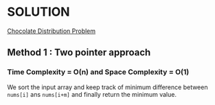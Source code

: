 # SOLUTION

[Chocolate Distribution Problem](https://leetcode.com/problems/Chocolate-distribution-problem/)

## Method 1 : Two pointer approach

### Time Complexity = O(n) and Space Complexity = O(1)

We sort the input array and keep track of minimum difference between `nums[i]` ans `nums[i+m]` and finally return the minimum value.

